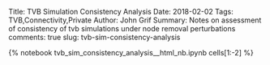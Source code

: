 Title: TVB Simulation Consistency Analysis
Date: 2018-02-02
Tags: TVB,Connectivity,Private
Author: John Grif
Summary: Notes on assessment of consistency of tvb simulations under node removal perturbations
comments: true
slug: tvb-sim-consistency-analysis

{% notebook tvb_sim_consistency_analysis__html_nb.ipynb cells[1:-2] %}
